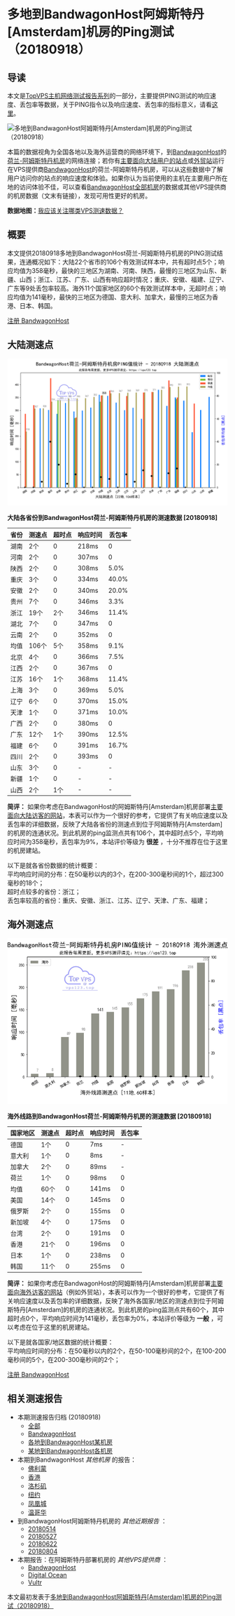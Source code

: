 #  多地到BandwagonHost阿姆斯特丹[Amsterdam]机房的Ping测试（20180918） 

## 导读

本文是[TopVPS主机网络测试报告系列](https://vps123.top/pingtest)的一部分，主要提供PING测试的响应速度、丢包率等数据，关于PING指令以及响应速度、丢包率的指标意义，请看[这里](https://vps123.top/what-is-ping.html)。

![多地到BandwagonHost阿姆斯特丹\[Amsterdam\]机房的Ping测试（20180918）]()

本篇的数据视角为全国各地以及海外运营商的网络环境下，到[BandwagonHost](https://vps123.top/go/bwg)的[荷兰-阿姆斯特丹机房](https://vps123.top/bandwagon-facilities.html#amsterdam)的网络连接；若你有[主要面向大陆用户的站点](https://vps123.top/website-for-mainland-users.html)或[外贸站](https://vps123.top/website-for-internation-trade.html)运行在VPS提供商[BandwagonHost](https://vps123.top/go/bwg)的荷兰-阿姆斯特丹机房，可以从这些数据中了解用户访问你的站点的响应速度和体验。如果你认为当前使用的主机在主要用户所在地的访问体验不佳，可以查看[BandwagonHost全部机房](/bandwagon/isp/china/20180918-bandwagon-isp-china.md)的数据或其他VPS提供商的机房数据（文末有链接），发现可用性更好的机房。

**数据地图：**[我应该关注哪类VPS测速数据？](https://vps123.top/find-pingtest-data-you-need.html)

## 概要

本文提供20180918多地到BandwagonHost荷兰-阿姆斯特丹机房的PING测试结果，连通概况如下：大陆22个省市的106个有效测试样本中，共有超时点5个；响应均值为358毫秒，最快的三地区为湖南、河南、陕西，最慢的三地区为山东、新疆、山西；浙江、江苏、广东、山西有响应超时情况；重庆、安徽、福建、辽宁、广东等9处丢包率较高。海外11个国家地区的60个有效测试样本中，无超时点；响应均值为141毫秒，最快的三地区为德国、意大利、加拿大，最慢的三地区为香港、日本、韩国。

[注册 BandwagonHost](https://vps123.top/go/bwg/_btn1)

## 大陆测速点

![大陆各省份到VPS提供商BandwagonHost位于阿姆斯特丹\[Amsterdam\]的机房的ping测试数据统计图，包含响应值的柱状图以及丢包率的散点图，数据日期为20180918](/images/pingtests/bwg_20180918/plot_idc_bwg_netherlands-amsterdam_20180918_mainland.png)

**大陆各省份到BandwagonHost荷兰-阿姆斯特丹机房的测速数据 [20180918]**

省份 | 测速点 | 超时点 | 响应时间 | 丢包率  
---|---|---|---|---  
湖南 | 2个 | 0 | 218ms | 0  
河南 | 2个 | 0 | 307ms | 0  
陕西 | 2个 | 0 | 308ms | 5.0%  
重庆 | 3个 | 0 | 334ms | 40.0%  
安徽 | 2个 | 0 | 340ms | 20.0%  
贵州 | 7个 | 0 | 346ms | 3.3%  
浙江 | 19个 | 2个 | 346ms | 11.4%  
湖北 | 7个 | 0 | 347ms | 0  
云南 | 2个 | 0 | 352ms | 0  
均值 | 106个 | 5个 | 358ms | 9.1%  
北京 | 4个 | 0 | 366ms | 7.5%  
江西 | 2个 | 0 | 367ms | 0  
江苏 | 16个 | 1个 | 368ms | 11.4%  
上海 | 3个 | 0 | 369ms | 5.0%  
辽宁 | 6个 | 0 | 370ms | 15.0%  
天津 | 1个 | 0 | 371ms | 10.0%  
广西 | 2个 | 0 | 380ms | 0  
广东 | 12个 | 1个 | 390ms | 12.5%  
福建 | 6个 | 0 | 391ms | 16.7%  
四川 | 2个 | 0 | 393ms | 0  
山东 | 3个 | 0 | - | -  
新疆 | 1个 | 0 | - | -  
山西 | 2个 | 1个 | - | -  
  
**简评：** 如果你考虑在BandwagonHost的阿姆斯特丹[Amsterdam]机房部署[主要面向大陆访客的网站](website-for-mainland-users.html)，本表可以作为一个很好的参考，它提供了有关响应速度以及丢包率的详细数据，反映了大陆各省份的测速点到位于阿姆斯特丹[Amsterdam]的机房的连通状况。到此机房的ping监测点共有106个，其中超时点5个，平均响应时间为358毫秒，丢包率为9%，本站评价等级为 **很差** ，十分不推荐在位于这里的机房建站。

以下是就各省份数据的统计概要：  
平均响应时间的分布：在50毫秒以内的3个，在200-300毫秒间的1个，超过300毫秒的18个；  
超时点较多的省份：浙江；  
丢包率较高的省份：重庆、安徽、浙江、江苏、辽宁、天津、广东、福建；

## 海外测速点

![海外各国家地区到VPS提供商BandwagonHost位于阿姆斯特丹\[Amsterdam\]的机房的ping测试数据统计图，包含响应值的柱状图以及丢包率的散点图，数据日期为20180918](/images/pingtests/bwg_20180918/plot_idc_bwg_netherlands-amsterdam_20180918_overseas.png)

**海外线路到BandwagonHost荷兰-阿姆斯特丹机房的测速数据 [20180918]**

国家地区 | 测速点 | 超时点 | 响应时间 | 丢包率  
---|---|---|---|---  
德国 | 1个 | 0 | 7ms | -  
意大利 | 1个 | 0 | 8ms | -  
加拿大 | 2个 | 0 | 89ms | -  
荷兰 | 1个 | 0 | 98ms | 0  
均值 | 60个 | 0 | 141ms | 0  
美国 | 14个 | 0 | 145ms | 0  
俄罗斯 | 2个 | 0 | 155ms | 0  
新加坡 | 4个 | 0 | 175ms | 0  
台湾 | 2个 | 0 | 191ms | 0  
香港 | 21个 | 0 | 196ms | 0  
日本 | 1个 | 0 | 238ms | 0  
韩国 | 11个 | 0 | 255ms | 0  
  
**简评：** 如果你考虑在BandwagonHost的阿姆斯特丹[Amsterdam]机房部署[主要面向海外访客的网站](https://vps123.top/website-for-internation-trade.html)（例如外贸站），本表可以作为一个很好的参考，它提供了有关响应速度以及丢包率的详细数据，反映了海外各国家/地区的测速点到位于阿姆斯特丹[Amsterdam]的机房的连通状况。到此机房的ping监测点共有60个，其中超时点0个，平均响应时间为141毫秒，丢包率为0%，本站评价等级为 **一般** ，可以考虑在位于这里的机房建站。

以下是就各国家/地区数据的统计概要：  
平均响应时间的分布：在50毫秒以内的2个，在50-100毫秒间的2个，在100-200毫秒间的5个，在200-300毫秒间的2个；

[注册 BandwagonHost](https://vps123.top/go/bwg/_btn2)

## 相关测速报告

  * 本期测速报告归档 (20180918) 
    * [全部](https://vps123.top/pingtests/20180918 "本期各VPS提供商全部测速报告")
    * [BandwagonHost](https://vps123.top/pingtests/idc-bandwagon/20180918 "本期BandwagonHost的全部测速报告")
    * [各地到BandwagonHost某机房](https://vps123.top/pingtests/idc-bandwagon/isp-global/20180918 "以BandwagonHost某机房为关注对象的视角，横向比较大陆各省份、海外各国家地区")
    * [某地到BandwagonHost各机房](https://vps123.top/pingtests/idc-bandwagon/facility-all/20180918 "以大陆某省份为关注对象的视角，横向比较BandwagonHost各机房")
  * 本期到BandwagonHost _其他机房_ 的报告： 
    * [佛利蒙](/bandwagon/idc/fremont/20180918-bandwagon-idc-fremont.md "多地到BandwagonHost佛利蒙机房的Ping测试 20180918")
    * [香港](/bandwagon/idc/hongkong/20180918-bandwagon-idc-hongkong.md "多地到BandwagonHost香港机房的Ping测试 20180918")
    * [洛杉矶](/bandwagon/idc/losangeles/20180918-bandwagon-idc-losangeles.md "多地到BandwagonHost洛杉矶机房的Ping测试 20180918")
    * [纽约](/bandwagon/idc/newyork/20180918-bandwagon-idc-newyork.md "多地到BandwagonHost纽约机房的Ping测试 20180918")
    * [凤凰城](/bandwagon/idc/phoenix/20180918-bandwagon-idc-phoenix.md "多地到BandwagonHost凤凰城机房的Ping测试 20180918")
    * [温哥华](/bandwagon/idc/vancouver/20180918-bandwagon-idc-vancouver.md "多地到BandwagonHost温哥华机房的Ping测试 20180918")
  * 到BandwagonHost阿姆斯特丹机房的 _其他近期报告_ ： 
    * [20180514](/bandwagon/idc/amsterdam/20180514-bandwagon-idc-amsterdam.md "多地到BandwagonHost阿姆斯特丹机房的Ping测试 20180514")
    * [20180527](/bandwagon/idc/amsterdam/20180527-bandwagon-idc-amsterdam.md "多地到BandwagonHost阿姆斯特丹机房的Ping测试 20180527")
    * [20180622](/bandwagon/idc/amsterdam/20180622-bandwagon-idc-amsterdam.md "多地到BandwagonHost阿姆斯特丹机房的Ping测试 20180622")
    * [20180804](/bandwagon/idc/amsterdam/20180804-bandwagon-idc-amsterdam.md "多地到BandwagonHost阿姆斯特丹机房的Ping测试 20180804")
  * 本期报告：在阿姆斯特丹部署机房的 _其他VPS提供商_ ： 
    * [BandwagonHost](/bandwagon/idc/amsterdam/20180918-bwg-idc-amsterdam.md "多地到BandwagonHost阿姆斯特丹机房的Ping测试 20180918")
    * [Digital Ocean](do/idc/amsterdam/20180918-do-idc-amsterdam.md "多地到Digital Ocean阿姆斯特丹机房的Ping测试 20180918")
    * [Vultr](/vultr/idc/amsterdam/20180918-vultr-idc-amsterdam.md "多地到Vultr阿姆斯特丹机房的Ping测试 20180918")



本文最初发表于[多地到BandwagonHost阿姆斯特丹[Amsterdam]机房的Ping测试（20180918）](https://vps123.top/pingtest/20180918-bandwagon-idc-amsterdam.html)
